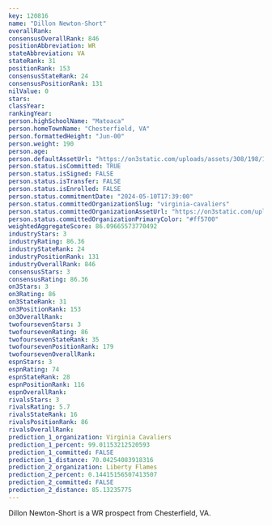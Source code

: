 ```yaml
---
key: 120816
name: "Dillon Newton-Short"
overallRank: 
consensusOverallRank: 846
positionAbbreviation: WR
stateAbbreviation: VA
stateRank: 31
positionRank: 153
consensusStateRank: 24
consensusPositionRank: 131
nilValue: 0
stars: 
classYear: 
rankingYear: 
person.highSchoolName: "Matoaca"
person.homeTownName: "Chesterfield, VA"
person.formattedHeight: "Jun-00"
person.weight: 190
person.age: 
person.defaultAssetUrl: "https://on3static.com/uploads/assets/308/198/198308.jpeg"
person.status.isCommitted: TRUE
person.status.isSigned: FALSE
person.status.isTransfer: FALSE
person.status.isEnrolled: FALSE
person.status.commitmentDate: "2024-05-10T17:39:00"
person.status.committedOrganizationSlug: "virginia-cavaliers"
person.status.committedOrganizationAssetUrl: "https://on3static.com/uploads/assets/779/214/214779.svg"
person.status.committedOrganizationPrimaryColor: "#ff5700"
weightedAggregateScore: 86.09665573770492
industryStars: 3
industryRating: 86.36
industryStateRank: 24
industryPositionRank: 131
industryOverallRank: 846
consensusStars: 3
consensusRating: 86.36
on3Stars: 3
on3Rating: 86
on3StateRank: 31
on3PositionRank: 153
on3OverallRank: 
twofoursevenStars: 3
twofoursevenRating: 86
twofoursevenStateRank: 35
twofoursevenPositionRank: 179
twofoursevenOverallRank: 
espnStars: 3
espnRating: 74
espnStateRank: 28
espnPositionRank: 116
espnOverallRank: 
rivalsStars: 3
rivalsRating: 5.7
rivalsStateRank: 16
rivalsPositionRank: 86
rivalsOverallRank: 
prediction_1_organization: Virginia Cavaliers
prediction_1_percent: 99.01153212520593
prediction_1_committed: FALSE
prediction_1_distance: 70.04254083918316
prediction_2_organization: Liberty Flames
prediction_2_percent: 0.14415156507413507
prediction_2_committed: FALSE
prediction_2_distance: 85.13235775
---
```

Dillon Newton-Short is a WR prospect from Chesterfield, VA.